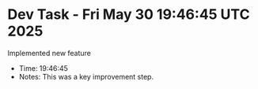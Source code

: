 # Dev Task - Fri May 30 19:46:45 UTC 2025
Implemented new feature
- Time: 19:46:45
- Notes: This was a key improvement step.
